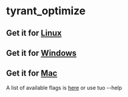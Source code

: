 # tyrant_optimize

## Get it for [Linux](https://github.com/APN-Pucky/tyrant_optimize/wiki/Linux)
## Get it for [Windows](https://github.com/APN-Pucky/tyrant_optimize/wiki/Windows)
## Get it for [Mac](https://github.com/APN-Pucky/tyrant_optimize/wiki/Mac)

A list of available flags is [here](https://github.com/APN-Pucky/tyrant_optimize/wiki/Flags) or use tuo --help

